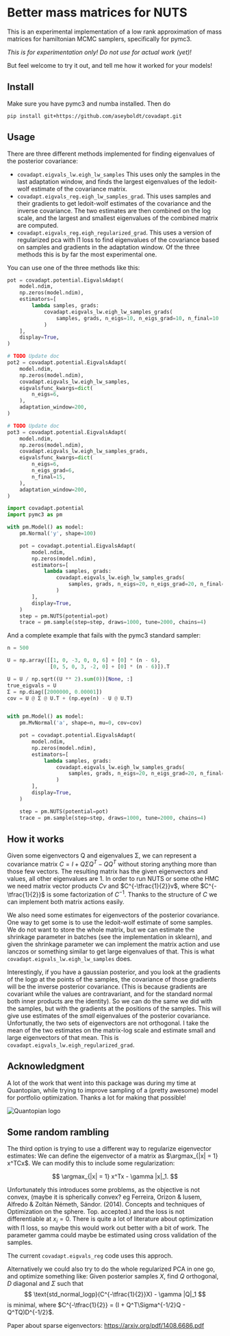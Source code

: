 # Better mass matrices for NUTS

This is an experimental implementation of a low rank approximation of
mass matrices for hamiltonian MCMC samplers, specifically for pymc3.

*This is for experimentation only! Do not use for actual work (yet)!*

But feel welcome to try it out, and tell me how it worked for your models!

## Install

Make sure you have pymc3 and numba installed. Then do

```
pip install git+https://github.com/aseyboldt/covadapt.git
```

## Usage

There are three different methods implemented for finding eigenvalues
of the posterior covariance:

- `covadapt.eigvals_lw.eigh_lw_samples` This uses only the samples
  in the last adaptation window, and finds the largest eigenvalues
  of the ledoit-wolf estimate of the covariance matrix.
- `covadapt.eigvals_reg.eigh_lw_samples_grad`. This uses samples
  and their gradients to get ledoit-wolf estimates of the covariance
  and the inverse covariance. The two estimates are then combined
  on the log scale, and the largest and smallest eigenvalues of the
  combined matrix are computed.
- `covadapt.eigvals_reg.eigh_regularized_grad`. This uses a version
  of regularized pca with l1 loss to find eigenvalues of the covariance
  based on samples and gradients in the adaptation window. Of the three
  methods this is by far the most experimental one.

You can use one of the three methods like this:

```python
pot = covadapt.potential.EigvalsAdapt(
    model.ndim,
    np.zeros(model.ndim),
    estimators=[
        lambda samples, grads:
            covadapt.eigvals_lw.eigh_lw_samples_grads(
                samples, grads, n_eigs=10, n_eigs_grad=10, n_final=10
            )
    ],
    display=True,
)

# TODO Update doc
pot2 = covadapt.potential.EigvalsAdapt(
    model.ndim,
    np.zeros(model.ndim),
    covadapt.eigvals_lw.eigh_lw_samples,
    eigvalsfunc_kwargs=dict(
        n_eigs=6,
    ),
    adaptation_window=200,
)

# TODO Update doc
pot3 = covadapt.potential.EigvalsAdapt(
    model.ndim,
    np.zeros(model.ndim),
    covadapt.eigvals_lw.eigh_lw_samples_grads,
    eigvalsfunc_kwargs=dict(
        n_eigs=6,
        n_eigs_grad=6,
        n_final=15,
    ),
    adaptation_window=200,
)
```


```python
import covadapt.potential
import pymc3 as pm

with pm.Model() as model:
    pm.Normal('y', shape=100)

    pot = covadapt.potential.EigvalsAdapt(
        model.ndim,
        np.zeros(model.ndim),
        estimators=[
            lambda samples, grads:
                covadapt.eigvals_lw.eigh_lw_samples_grads(
                    samples, grads, n_eigs=20, n_eigs_grad=20, n_final=40
                )
        ],
        display=True,
    )
    step = pm.NUTS(potential=pot)
    trace = pm.sample(step=step, draws=1000, tune=2000, chains=4)
```

And a complete example that fails with the pymc3 standard sampler:
```python
n = 500

U = np.array([[1, 0, -3, 0, 0, 6] + [0] * (n - 6),
              [0, 5, 0, 3, -2, 0] + [0] * (n - 6)]).T

U = U / np.sqrt((U ** 2).sum(0))[None, :]
true_eigvals = U
Σ = np.diag([2000000, 0.00001])
cov = U @ Σ @ U.T + (np.eye(n) - U @ U.T)


with pm.Model() as model:
    pm.MvNormal('a', shape=n, mu=0, cov=cov)

    pot = covadapt.potential.EigvalsAdapt(
        model.ndim,
        np.zeros(model.ndim),
        estimators=[
            lambda samples, grads:
                covadapt.eigvals_lw.eigh_lw_samples_grads(
                    samples, grads, n_eigs=20, n_eigs_grad=20, n_final=40
                )
        ],
        display=True,
    )

    step = pm.NUTS(potential=pot)
    trace = pm.sample(step=step, draws=1000, tune=2000, chains=4)
```

## How it works

Given some eigenvectors Q and eigenvalues Σ, we can represent a covariance
matrix $C = I + QΣQ^T - QQ^T$ without storing anything more than those
few vectors. The resulting matrix has the given eigenvectors and values,
all other eigenvalues are 1. In order to run NUTS or some othe HMC we need
matrix vector products $Cv$ and $C^{-\tfrac{1}{2}}v$, where $C^{-\tfrac{1}{2}}$
is some factorization of $C^{-1}$. Thanks to the structure of $C$ we can
implement both matrix actions easily.

We also need some estimates for eigenvectors of the posterior covariance.
One way to get some is to use the ledoit-wolf estimate of some samples.
We do not want to store the whole matrix, but we can estimate the
shrinkage parameter in batches (see the implementation in sklearn),
and given the shrinkage parameter we can implement the matrix action
and use lanczos or something similar to get large eigenvalues of that.
This is what `covadapt.eigvals_lw.eigh_lw_samples` does.

Interestingly, if you have a gaussian posterior, and you look at the gradients
of the logp at the points of the samples, the covariance of those gradients
will be the inverse posterior covariance. (This is because gradients are
covariant while the values are contravariant, and for the standard normal both
inner products are the identity). So we can do the same we did with the
samples, but with the gradients at the positions of the samples.  This will
give use estimates of the *small* eigenvalues of the posterior covariance.
Unfortunatly, the two sets of eigenvectors are not orthogonal.  I take the mean
of the two estimates on the matrix-log scale and estimate small and large
eigenvectors of that mean.  This is `covadapt.eigvals_lw.eigh_regularized_grad`.

## Acknowledgment

A lot of the work that went into this package was during my time at Quantopian,
while trying to improve sampling of a (pretty awesome) model for portfolio
optimization. Thanks a lot for making that possible!

![Quantopian logo](https://raw.githubusercontent.com/pymc-devs/pymc3/master/docs/quantopianlogo.jpg)


## Some random rambling

The third option is trying to use a different way to regularize eigenvector
estimates: We can define the eigenvector of a matrix as $\argmax_{|x| = 1}
x^TCx$.  We can modify this to include some regularization:

$$
\argmax_{|x| = 1} x^Tx - \gamma |x|_1.
$$

Unfortunately this introduces some problems, as the objective is not convex,
(maybe it is spherically convex? eg Ferreira, Orizon & Iusem, Alfredo & Zoltán
Németh, Sándor. (2014). Concepts and techniques of Optimization on the sphere.
Top. accepted.) and the loss is not differentiable at $x_i = 0$. There is quite
a lot of literature about optimization with l1 loss, so maybe this would work
out better with a bit of work. The parameter gamma could maybe be estimated
using cross validation of the samples.

The current `covadapt.eigvals_reg` code uses this approch.

Alternatively we could also try to do the whole regularized PCA in one go,
and optimize something like: Given posterior samples $X$, find $Q$ orthogonal,
$D$ diagonal and $\Sigma$ such that
$$
\text{std_normal_logp}(C^{-\tfrac{1}{2}}X) - \gamma |Q|_1
$$
is minimal, where $C^{-\tfrac{1}{2}} = (I + Q^T\Sigma^{-1/2}Q - Q^TQ)D^{-1/2}$.

Paper about sparse eigenvectors: https://arxiv.org/pdf/1408.6686.pdf
